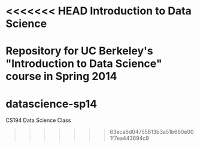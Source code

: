 <<<<<<< HEAD
Introduction to Data Science
================

Repository for UC Berkeley's "Introduction to Data Science" course in Spring 2014
=======
datascience-sp14
================

CS194 Data Science Class
>>>>>>> 63eca6d04755813b3a51b660e001f7ea443694c9
